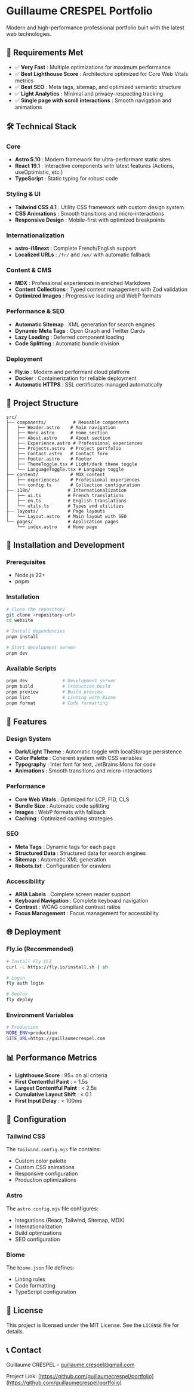 # Guillaume CRESPEL Portfolio

Modern and high-performance professional portfolio built with the latest web technologies.

## 🚀 Requirements Met

- ✅ **Very Fast** : Multiple optimizations for maximum performance
- ✅ **Best Lighthouse Score** : Architecture optimized for Core Web Vitals metrics
- ✅ **Best SEO** : Meta tags, sitemap, and optimized semantic structure
- ✅ **Light Analytics** : Minimal and privacy-respecting tracking
- ✅ **Single page with scroll interactions** : Smooth navigation and animations

## 🛠️ Technical Stack

### Core
- **Astro 5.10** : Modern framework for ultra-performant static sites
- **React 19.1** : Interactive components with latest features (Actions, useOptimistic, etc.)
- **TypeScript** : Static typing for robust code

### Styling & UI
- **Tailwind CSS 4.1** : Utility CSS framework with custom design system
- **CSS Animations** : Smooth transitions and micro-interactions
- **Responsive Design** : Mobile-first with optimized breakpoints

### Internationalization
- **astro-i18next** : Complete French/English support
- **Localized URLs** : `/fr/` and `/en/` with automatic fallback

### Content & CMS
- **MDX** : Professional experiences in enriched Markdown
- **Content Collections** : Typed content management with Zod validation
- **Optimized Images** : Progressive loading and WebP formats

### Performance & SEO
- **Automatic Sitemap** : XML generation for search engines
- **Dynamic Meta Tags** : Open Graph and Twitter Cards
- **Lazy Loading** : Deferred component loading
- **Code Splitting** : Automatic bundle division

### Deployment
- **Fly.io** : Modern and performant cloud platform
- **Docker** : Containerization for reliable deployment
- **Automatic HTTPS** : SSL certificates managed automatically

## 📁 Project Structure

```
src/
├── components/          # Reusable components
│   ├── Header.astro    # Main navigation
│   ├── Hero.astro      # Home section
│   ├── About.astro     # About section
│   ├── Experience.astro # Professional experiences
│   ├── Projects.astro  # Project portfolio
│   ├── Contact.astro   # Contact form
│   ├── Footer.astro    # Footer
│   ├── ThemeToggle.tsx # Light/dark theme toggle
│   └── LanguageToggle.tsx # Language toggle
├── content/            # MDX content
│   ├── experiences/    # Professional experiences
│   └── config.ts       # Collection configuration
├── i18n/              # Internationalization
│   ├── ui.ts          # French translations
│   ├── en.ts          # English translations
│   └── utils.ts       # Types and utilities
├── layouts/           # Page layouts
│   └── Layout.astro   # Main layout with SEO
└── pages/             # Application pages
    └── index.astro    # Home page
```

## 🚀 Installation and Development

### Prerequisites
- Node.js 22+ 
- pnpm

### Installation
```bash
# Clone the repository
git clone <repository-url>
cd website

# Install dependencies
pnpm install

# Start development server
pnpm dev
```

### Available Scripts
```bash
pnpm dev             # Development server
pnpm build           # Production build
pnpm preview         # Build preview
pnpm lint            # Linting with Biome
pnpm format          # Code formatting
```

## 🎨 Features

### Design System
- **Dark/Light Theme** : Automatic toggle with localStorage persistence
- **Color Palette** : Coherent system with CSS variables
- **Typography** : Inter font for text, JetBrains Mono for code
- **Animations** : Smooth transitions and micro-interactions

### Performance
- **Core Web Vitals** : Optimized for LCP, FID, CLS
- **Bundle Size** : Automatic code splitting
- **Images** : WebP formats with fallback
- **Caching** : Optimized caching strategies

### SEO
- **Meta Tags** : Dynamic tags for each page
- **Structured Data** : Structured data for search engines
- **Sitemap** : Automatic XML generation
- **Robots.txt** : Configuration for crawlers

### Accessibility
- **ARIA Labels** : Complete screen reader support
- **Keyboard Navigation** : Complete keyboard navigation
- **Contrast** : WCAG compliant contrast ratios
- **Focus Management** : Focus management for accessibility

## 🌐 Deployment

### Fly.io (Recommended)
```bash
# Install Fly CLI
curl -L https://fly.io/install.sh | sh

# Login
fly auth login

# Deploy
fly deploy
```

### Environment Variables
```bash
# Production
NODE_ENV=production
SITE_URL=https://guillaumecrespel.com
```

## 📊 Performance Metrics

- **Lighthouse Score** : 95+ on all criteria
- **First Contentful Paint** : < 1.5s
- **Largest Contentful Paint** : < 2.5s
- **Cumulative Layout Shift** : < 0.1
- **First Input Delay** : < 100ms

## 🔧 Configuration

### Tailwind CSS
The `tailwind.config.mjs` file contains:
- Custom color palette
- Custom CSS animations
- Responsive configuration
- Production optimizations

### Astro
The `astro.config.mjs` file configures:
- Integrations (React, Tailwind, Sitemap, MDX)
- Internationalization
- Build optimizations
- SEO configuration

### Biome
The `biome.json` file defines:
- Linting rules
- Code formatting
- TypeScript configuration


## 📄 License

This project is licensed under the MIT License. See the `LICENSE` file for details.

## 📞 Contact

Guillaume CRESPEL - [guillaume.crespel@gmail.com](mailto:guillaume.crespel@gmail.com)

Project Link: [https://github.com/guillaumecrespel/portfolio](https://github.com/guillaumecrespel/portfolio)


